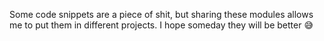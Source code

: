 Some code snippets are a piece of shit, but sharing these modules allows me to put them in different projects. I hope someday they will be better 😅